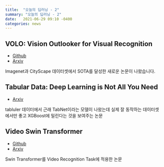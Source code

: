 ```yaml
---
title:  "오늘의 딥러닝 - 2"
summary: "오늘의 딥러닝 - 2"
date:   2021-06-29 09:10 -0400
categories: news
---
```


## VOLO: Vision Outlooker for Visual Recognition

- [Github](https://github.com/sail-sg/volo)
- [Arxiv]()

Imagenet과 CityScape 데이터셋에서 SOTA를 달성한 새로운 논문이 나왔습니다.

## Tabular Data: Deep Learning is Not All You Need

- [Arxiv](https://arxiv.org/abs/2106.03253)

tabluler 데이터에서 근래 TabNet이라는 모델이 나왔는데 실제 잘 동작하는 데이터셋에서만 좋고 XGBoost에 밀린다는 것을 보여주는 논문


## Video Swin Transformer

- [Github](https://github.com/SwinTransformer/Video-Swin-Transformer)
- [Arxiv](https://arxiv.org/abs/2106.13230v1)

Swin Transformer를 Video Recognition Task에 적용한 논문
